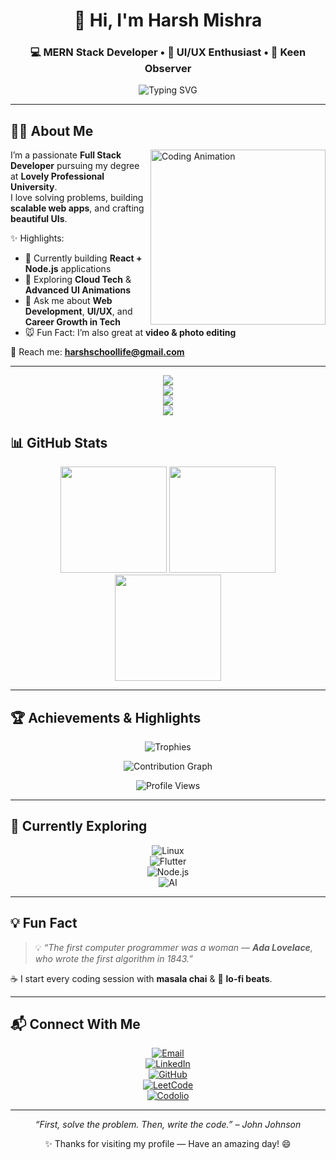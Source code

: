 <!-- HEADER SECTION -->
<div align="center">

# 👋 Hi, I'm Harsh Mishra  
### 💻 MERN Stack Developer • 🎨 UI/UX Enthusiast • 👀 Keen Observer  

<img src="https://readme-typing-svg.demolab.com?font=Fira+Code&size=22&duration=3000&pause=1000&color=5BCDEC&center=true&width=600&lines=Full+Stack+Developer;UI%2FUX+Designer;Open+Source+Contributor;Tech+Explorer;Let's+Build+Together!" alt="Typing SVG" />

</div>

---

## 🧑‍💻 About Me  

<img align="right" src="https://media.giphy.com/media/qgQUggAC3Pfv687qPC/giphy.gif" width="280" alt="Coding Animation"/>

I’m a passionate **Full Stack Developer** pursuing my degree at **Lovely Professional University**.  
I love solving problems, building **scalable web apps**, and crafting **beautiful UIs**.  

✨ Highlights:  
- 🚀 Currently building **React + Node.js** applications  
- 🌱 Exploring **Cloud Tech** & **Advanced UI Animations**  
- 🎯 Ask me about **Web Development**, **UI/UX**, and **Career Growth in Tech**  
- 🐭 Fun Fact: I’m also great at **video & photo editing**  

📩 Reach me: **harshschoollife@gmail.com**  

---
<p align="center">
  <!-- Frontend -->
  <img src="https://skillicons.dev/icons?i=react,js,html,css,tailwind,bootstrap" /><br/>
  <!-- Backend & Languages -->
  <img src="https://skillicons.dev/icons?i=nodejs,express,python,java,php,c,cpp" /><br/>
  <!-- Database & Tools -->
  <img src="https://skillicons.dev/icons?i=mysql,mongodb,git,github,linux,vscode,postman" /><br/>
  <!-- Design & Productivity -->
  <img src="https://skillicons.dev/icons?i=figma,canva,ps,notion" />
</p>

## 📊 GitHub Stats  

<div align="center">

<img src="https://github-readme-stats.vercel.app/api?username=harshmishra00&show_icons=true&theme=tokyonight&hide_border=true&count_private=true" height="170"/>  
<img src="https://github-readme-stats.vercel.app/api/top-langs/?username=harshmishra00&layout=compact&theme=tokyonight&hide_border=true" height="170"/>  

<img src="https://github-readme-streak-stats.herokuapp.com?user=harshmishra00&theme=tokyonight&hide_border=true" height="170"/>  

</div>

---

## 🏆 Achievements & Highlights  

<div align="center">

![Trophies](https://github-profile-trophy.vercel.app/?username=harshmishra00&theme=darkhub&no-frame=true&row=1&column=7)  

![Contribution Graph](https://github-readme-activity-graph.vercel.app/graph?username=harshmishra00&theme=tokyo-night&hide_border=true&area=true&custom_title=✨%20My%20Contribution%20Graph)  

![Profile Views](https://komarev.com/ghpvc/?username=harshmishra00&label=Profile%20Views&color=00ccff&style=flat-square)  

</div>

---

## 🌱 Currently Exploring  

<div align="center">

![Linux](https://img.shields.io/badge/Linux-yellow?style=for-the-badge&logo=linux&logoColor=black)  
![Flutter](https://img.shields.io/badge/Flutter-02569B?style=for-the-badge&logo=flutter&logoColor=white)  
![Node.js](https://img.shields.io/badge/Node.js-green?style=for-the-badge&logo=node.js&logoColor=white)  
![AI](https://img.shields.io/badge/AI-FF6B81?style=for-the-badge&logo=openai&logoColor=white)  

</div>

---

## 💡 Fun Fact  

> 💡 *“The first computer programmer was a woman — **Ada Lovelace**, who wrote the first algorithm in 1843.”*  

☕ I start every coding session with **masala chai** & 🎵 **lo-fi beats**.  

---

## 📬 Connect With Me  

<div align="center">

[![Email](https://img.shields.io/badge/Email-D14836?style=for-the-badge&logo=gmail&logoColor=white)](mailto:harshschoollife@gmail.com)  
[![LinkedIn](https://img.shields.io/badge/LinkedIn-0077B5?style=for-the-badge&logo=linkedin&logoColor=white)](https://www.linkedin.com/in/harshmishra06)  
[![GitHub](https://img.shields.io/badge/GitHub-100000?style=for-the-badge&logo=github&logoColor=white)](https://github.com/harshmishra00)  
[![LeetCode](https://img.shields.io/badge/LeetCode-FFA116?style=for-the-badge&logo=leetcode&logoColor=black)](https://leetcode.com/u/harshmishra01/)  
[![Codolio](https://img.shields.io/badge/Codolio-2B2D42?style=for-the-badge&logo=codio&logoColor=white)](https://codolio.com/profile/harxhmishra)  

</div>

---

<p align="center"><i>“First, solve the problem. Then, write the code.” – John Johnson</i></p>  
<p align="center">✨ Thanks for visiting my profile — Have an amazing day! 😄</p>
